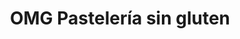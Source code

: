 ---
title: "OMG Pastelería sin gluten"
url: /sant-cugat-del-valles/omg-pasteleria-sin-gluten/
shop: pastelería
---